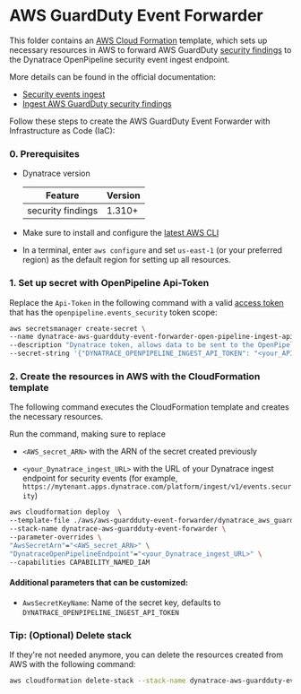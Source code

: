 # AWS GuardDuty Event Forwarder

This folder contains an [AWS Cloud Formation](https://aws.amazon.com/cloudformation/) template, which sets up necessary resources in AWS to forward AWS GuardDuty [security findings](https://docs.aws.amazon.com/guardduty/latest/ug/what-is-guardduty.html) to the Dynatrace OpenPipeline security event ingest endpoint.

More details can be found in the official documentation:

- [Security events ingest](https://dt-url.net/1d63p0v)
- [Ingest AWS GuardDuty security findings](https://dt-url.net/jv03zhm)

Follow these steps to create the AWS GuardDuty Event Forwarder with Infrastructure as Code (IaC):

### 0. Prerequisites

- Dynatrace version

  | Feature                | Version |
  | ---------------------- | ------- |
  | security findings      | 1.310+  |

- Make sure to install and configure the [latest AWS CLI](https://docs.aws.amazon.com/cli/latest/userguide/getting-started-install.html)
- In a terminal, enter `aws configure` and set `us-east-1` (or your preferred region) as the default region for setting up all resources.

### 1. Set up secret with OpenPipeline Api-Token

Replace the `Api-Token` in the following command with a valid [access token](https://docs.dynatrace.com/docs/manage/access-control/access-tokens) that has the `openpipeline.events_security` token scope:

```bash
aws secretsmanager create-secret \
--name dynatrace-aws-guardduty-event-forwarder-open-pipeline-ingest-api-token \
--description "Dynatrace token, allows data to be sent to the OpenPipeline endpoint." \
--secret-string '{"DYNATRACE_OPENPIPELINE_INGEST_API_TOKEN": "<your_API_token>
```

### 2. Create the resources in AWS with the CloudFormation template

The following command executes the CloudFormation template and creates the necessary resources. 

Run the command, making sure to replace

- `<AWS_secret_ARN>` with the ARN of the secret created previously
  
- `<your_Dynatrace_ingest_URL>` with the URL of your Dynatrace ingest endpoint for security events (for example, `https://mytenant.apps.dynatrace.com/platform/ingest/v1/events.security`)

```bash
aws cloudformation deploy  \
--template-file ./aws/aws-guardduty-event-forwarder/dynatrace_aws_guardduty_event_forwarder_template.yaml \
--stack-name dynatrace-aws-guardduty-event-forwarder \
--parameter-overrides \
"AwsSecretArn"="<AWS_secret_ARN>" \
"DynatraceOpenPipelineEndpoint"="<your_Dynatrace_ingest_URL>" \
--capabilities CAPABILITY_NAMED_IAM
```

#### Additional parameters that can be customized:

- `AwsSecretKeyName`: Name of the secret key, defaults to `DYNATRACE_OPENPIPELINE_INGEST_API_TOKEN`


### Tip: (Optional) Delete stack

If they're not needed anymore, you can delete the resources created from AWS with the following command:

```bash
aws cloudformation delete-stack --stack-name dynatrace-aws-guardduty-event-forwarder
```
